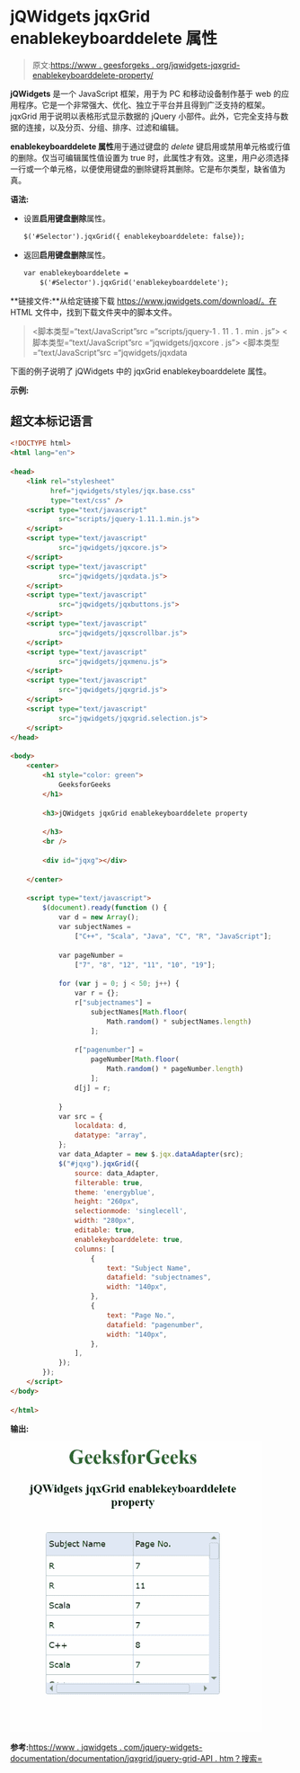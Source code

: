 # jQWidgets jqxGrid enablekeyboarddelete 属性

> 原文:[https://www . geesforgeks . org/jqwidgets-jqxgrid-enablekeyboarddelete-property/](https://www.geeksforgeeks.org/jqwidgets-jqxgrid-enablekeyboarddelete-property/)

**jQWidgets** 是一个 JavaScript 框架，用于为 PC 和移动设备制作基于 web 的应用程序。它是一个非常强大、优化、独立于平台并且得到广泛支持的框架。jqxGrid 用于说明以表格形式显示数据的 jQuery 小部件。此外，它完全支持与数据的连接，以及分页、分组、排序、过滤和编辑。

**enablekeyboarddelete 属性**用于通过键盘的 *delete* 键启用或禁用单元格或行值的删除。仅当可编辑属性值设置为 true 时，此属性才有效。这里，用户必须选择一行或一个单元格，以便使用键盘的删除键将其删除。它是布尔类型，缺省值为真。

**语法:**

*   设置**启用键盘删除**属性。

    ```html
    $('#Selector').jqxGrid({ enablekeyboarddelete: false});
    ```

*   返回**启用键盘删除**属性。

    ```html
    var enablekeyboarddelete = 
        $('#Selector').jqxGrid('enablekeyboarddelete');
    ```

**链接文件:**从给定链接下载 https://www.jqwidgets.com/download/。在 HTML 文件中，找到下载文件夹中的脚本文件。

> <link rel="”stylesheet”" href="”jqwidgets/styles/jqx.base.css”" type="”text/css”">
> <脚本类型=“text/JavaScript”src =“scripts/jquery-1 . 11 . 1 . min . js”></脚本>
> <脚本类型=“text/JavaScript”src =“jqwidgets/jqxcore . js”></脚本>
> <脚本类型=“text/JavaScript”src =“jqwidgets/jqxdata

下面的例子说明了 jQWidgets 中的 jqxGrid enablekeyboarddelete 属性。

**示例:**

## 超文本标记语言

```html
<!DOCTYPE html>
<html lang="en">

<head>
    <link rel="stylesheet" 
          href="jqwidgets/styles/jqx.base.css" 
          type="text/css" />
    <script type="text/javascript" 
            src="scripts/jquery-1.11.1.min.js">
    </script>
    <script type="text/javascript" 
            src="jqwidgets/jqxcore.js"> 
    </script>
    <script type="text/javascript" 
            src="jqwidgets/jqxdata.js">
    </script>
    <script type="text/javascript" 
            src="jqwidgets/jqxbuttons.js">
    </script>
    <script type="text/javascript" 
            src="jqwidgets/jqxscrollbar.js">
    </script>
    <script type="text/javascript" 
            src="jqwidgets/jqxmenu.js">
    </script>
    <script type="text/javascript" 
            src="jqwidgets/jqxgrid.js">
    </script>
    <script type="text/javascript" 
            src="jqwidgets/jqxgrid.selection.js">
    </script>
</head>

<body>
    <center>
        <h1 style="color: green">
            GeeksforGeeks
        </h1>

        <h3>jQWidgets jqxGrid enablekeyboarddelete property

        </h3>
        <br />

        <div id="jqxg"></div>

    </center>

    <script type="text/javascript">
        $(document).ready(function () {
            var d = new Array();
            var subjectNames =
                ["C++", "Scala", "Java", "C", "R", "JavaScript"];

            var pageNumber =
                ["7", "8", "12", "11", "10", "19"];

            for (var j = 0; j < 50; j++) {
                var r = {};
                r["subjectnames"] =
                    subjectNames[Math.floor(
                        Math.random() * subjectNames.length)
                    ];

                r["pagenumber"] =
                    pageNumber[Math.floor(
                        Math.random() * pageNumber.length)
                    ];
                d[j] = r;

            }
            var src = {
                localdata: d,
                datatype: "array",
            };
            var data_Adapter = new $.jqx.dataAdapter(src);
            $("#jqxg").jqxGrid({
                source: data_Adapter,
                filterable: true,
                theme: 'energyblue',
                height: "260px",
                selectionmode: 'singlecell',
                width: "280px",
                editable: true,
                enablekeyboarddelete: true,
                columns: [
                    {
                        text: "Subject Name",
                        datafield: "subjectnames",
                        width: "140px",
                    },
                    {
                        text: "Page No.",
                        datafield: "pagenumber",
                        width: "140px",
                    },
                ],
            });
        });
    </script>
</body>

</html>
```

**输出:**

![](img/e6d9c84dfcb345b876a1eb2b99b13c5b.png)

**参考:**[https://www . jqwidgets . com/jquery-widgets-documentation/documentation/jqxgrid/jquery-grid-API . htm？搜索=](https://www.jqwidgets.com/jquery-widgets-documentation/documentation/jqxgrid/jquery-grid-api.htm?search=)
